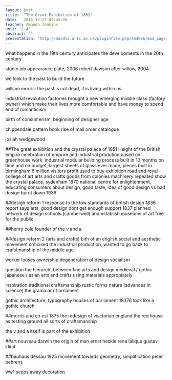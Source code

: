 ```yaml
---
layout: post
title:  "The Great Exhibition of 1851"
date:   2015-10-27 09:45:00
teacher: Amanda Jenkins
unit: '1-4'
abstract: ""
presentation: "http://moodle.arts.ac.uk/pluginfile.php/454866/mod_page/content/19/1.%20optimised%20AJ_Lecture_y1DESPROG_great_exhib_14.pdf"
---
```


what happens in the 19th century anticipates the developments in the 20th century. 

studio job appearance plate, 2006
robert dawson after willow, 2004

we look to the past to build the future

william morris: the past is not dead, it is living within us

industrial revolution
factories brought a new emerging middle class (factory owner) which make their lives more comfortable and have money to spend
end of romanticism

birth of consumerism, beginning of designer age

chippendale pattern book
rise of mail order catalogue

josiah wedgewood

##The great exhibition and the crystal palace of 1851
Height of the British empire
celebration of emprire and industrial prodution
based on greenhouse work, industrial modular building process
built in 10 months on time and on budget, largest sheets of glass ever made, pieces built in birmingham
6 million visitors
profit used to buy exhibition road and royal college of art
arts and crafts
goods from colonies
machinery
repeated show the crystal palace, sydenham 1870
national centre for enlightenment, educating consumers about design, good taste, idea of good design vs bad design
burnt down 1936

##design reform 1
response to the low standards of british design
1836 report says arts, good design dont get enough support
1837 planned network of design schools (camberwell) and establish museums of art free for the public

##henry cole
founder of the v and a

##design reform 2 (arts and crafts)
bith of an english social and aesthetic movement
criticised the industrial production, wanted to go back to crafstmanship of the middle age

worker looses ownership
degeneration of design
socialism

question the hierarcht between fine arts and design
medieval / gothic
japanese / asian arts and crafts
using materials appropiately

inspiration
traditional craftsmanship
rustic forms
nature (advances in science)
the grammar of ornament

gothic architecture, typography
houses of parliament 18376 look like a gothic church

##morris and co est 1875
the redesign of visctorian england
the red house as testing ground
all sorts of craftsmanship

the v and a itself is part of the exhibition

##art nouveau
darwin the origin of man
ernst heckle
rené lalique
gustav klimt

##bauhaus dessau 1925
movement towards geometry, simplification
peter behrens

ww1 seeps away decoration